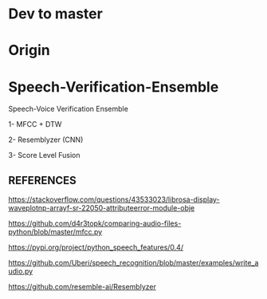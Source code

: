
# Dev to master

# Origin

# Speech-Verification-Ensemble
Speech-Voice Verification Ensemble

1- MFCC + DTW

2- Resemblyzer (CNN)

3- Score Level Fusion

## REFERENCES

https://stackoverflow.com/questions/43533023/librosa-display-waveplotnp-arrayf-sr-22050-attributeerror-module-obje

https://github.com/d4r3topk/comparing-audio-files-python/blob/master/mfcc.py

https://pypi.org/project/python_speech_features/0.4/

https://github.com/Uberi/speech_recognition/blob/master/examples/write_audio.py

https://github.com/resemble-ai/Resemblyzer

